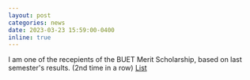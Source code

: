 ```yaml
---
layout: post
categories: news
date: 2023-03-23 15:59:00-0400
inline: true
---
```


I am one of the recepients of the BUET Merit Scholarship, based on last semester's results. (2nd time in a row) [List](https://drive.google.com/file/d/1rXiNcE77mm4xoX66UdqlkEQJuww5nMMT/view?usp=share_link)